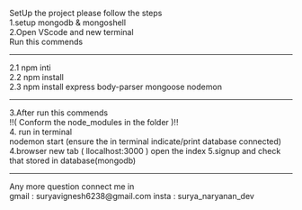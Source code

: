 SetUp the project please follow the steps<br>
1.setup  mongodb & mongoshell<br>
2.Open VScode and new terminal<br>
    Run this commends <br>
    <hr>
    2.1 npm inti<br>
    2.2 npm install<br>
    2.3 npm install express body-parser mongoose nodemon <br>
    <hr>
3.After run this commends<br>
!!( Conform the node_modules in the folder )!!<br>
4. run in terminal <br>
nodemon start
(ensure the in terminal indicate/print database connected)
4.browser new tab ( llocalhost:3000 ) open the index
5.signup and check that stored in database(mongodb)
<hr>
Any more question connect me in <br>
gmail : suryavignesh6238@gmail.com
insta : surya_naryanan_dev
